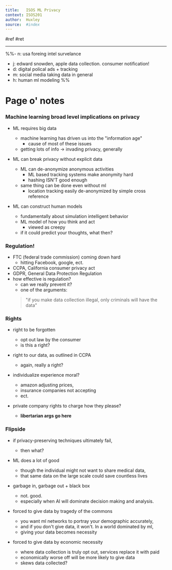 ```yaml
---
title:   ISOS ML Privacy
context: ISOS201
author:  Huxley
source:  #index
---
```


#ref #ret 

---

%%- n: usa foreing intel survelance
- j: edward snowden, apple data collection. consumer notification!
- d: digital polical ads + tracking
- m: social media taking data in general
- h: human ml modeling
%%

# Page o' notes

### Machine learning broad level implications on privacy

- ML requires big data
	- machine learning has driven us into the "information age"
		- cause of most of these issues
	- getting lots of info -> invading privacy, generally
	
- ML can break privacy without explicit data
	- ML can de-anonymize anonymous activities
		- ML based tracking systems make anonymity hard
		- hashing ISN'T good enough
	- same thing can be done even without ml
		- location tracking easily de-anonymized by simple cross reference
		
- ML can construct human models
	- fundamentally about simulation intelligent behavior
	- ML model of how you think and act
		- viewed as creepy
	- if it could predict your thoughts, what then?

### Regulation!

- FTC (federal trade commission) coming down hard
	- hitting Facebook, google, ect.
- CCPA, California consumer privacy act
- GDPR, General Data Protection Regulation
- how effective is regulation? 
	- can we really prevent it?
	- one of the arguments: 
	> "if you make data collection illegal, only criminals will have the data"

### Rights

- right to be forgotten
	- opt out law by the consumer
	- is this a right?
	
- right to our data, as outlined in CCPA
	- again, really a right?
	
- individualize experience moral?
	- amazon adjusting prices,
	- insurance companies not accepting 
	- ect. 

- private company rights to charge how they please?
	- **libertarian args go here**

### Flipside

- if privacy-preserving techniques ultimately fail, 
	- then what?
	
- ML does a lot of good
	- though the individual might not want to share medical data,
	- that same data on the large scale could save countless lives

- garbage in, garbage out + black box
	- not. good. 
	- especially when AI will dominate decision making and analysis.

- forced to give data by tragedy of the commons
	- you want ml networks to portray your demographic accurately,
	- and if you don't give data, it won't. In a world dominated by ml,
	- giving your data becomes necessity

- forced to give data by economic necessity
	- where data collection is truly opt out, services replace it with paid
	- economically worse off will be more likely to give data
	- skews data collected? 



